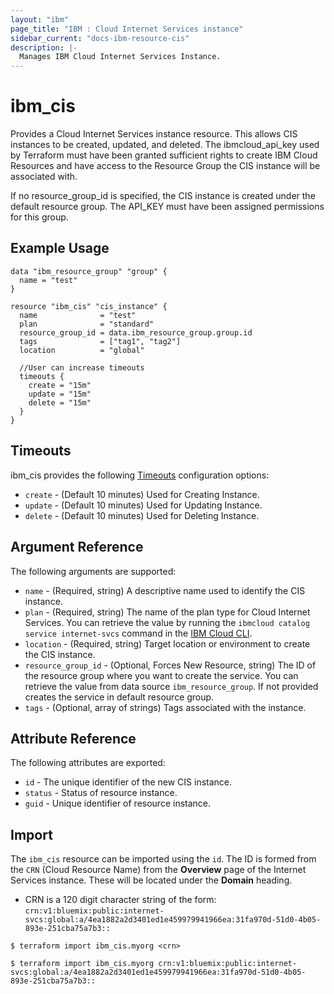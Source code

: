 ```yaml
---
layout: "ibm"
page_title: "IBM : Cloud Internet Services instance"
sidebar_current: "docs-ibm-resource-cis"
description: |-
  Manages IBM Cloud Internet Services Instance.
---
```


# ibm\_cis

Provides a Cloud Internet Services instance resource. This allows CIS instances to be created, updated, and deleted. The ibmcloud_api_key used by Terraform must have been granted sufficient rights to create IBM Cloud Resources and have access to the Resource Group the CIS instance will be associated with. 

If no resource_group_id is specified, the CIS instance is created under the default resource group. The API_KEY must have been assigned permissions for this group.  

## Example Usage

```hcl
data "ibm_resource_group" "group" {
  name = "test"
}

resource "ibm_cis" "cis_instance" {
  name              = "test"
  plan              = "standard"
  resource_group_id = data.ibm_resource_group.group.id
  tags              = ["tag1", "tag2"]
  location          = "global"

  //User can increase timeouts
  timeouts {
    create = "15m"
    update = "15m"
    delete = "15m"
  }
}
```

## Timeouts

ibm_cis provides the following [Timeouts](https://www.terraform.io/docs/configuration/resources.html#timeouts) configuration options:

* `create` - (Default 10 minutes) Used for Creating Instance.
* `update` - (Default 10 minutes) Used for Updating Instance.
* `delete` - (Default 10 minutes) Used for Deleting Instance.


## Argument Reference

The following arguments are supported:

* `name` - (Required, string) A descriptive name used to identify the CIS instance.
* `plan` - (Required, string) The name of the plan type for Cloud Internet Services. You can retrieve the value by running the `ibmcloud catalog service internet-svcs` command in the [IBM Cloud CLI](https://cloud.ibm.com/docs/cli?topic=cloud-cli-getting-started).
* `location` - (Required, string) Target location or environment to create the CIS instance.
* `resource_group_id` - (Optional, Forces New Resource, string) The ID of the resource group where you want to create the service. You can retrieve the value from data source `ibm_resource_group`. If not provided creates the service in default resource group.
* `tags` - (Optional, array of strings) Tags associated with the instance.

## Attribute Reference

The following attributes are exported:

* `id` - The unique identifier of the new CIS instance.
* `status` - Status of resource instance.
* `guid` - Unique identifier of resource instance.


## Import

The `ibm_cis` resource can be imported using the `id`. The ID is formed from the `CRN` (Cloud Resource Name) from the **Overview** page of the Internet Services instance. These will be located under the **Domain** heading. 

* CRN is a 120 digit character string of the form: `crn:v1:bluemix:public:internet-svcs:global:a/4ea1882a2d3401ed1e459979941966ea:31fa970d-51d0-4b05-893e-251cba75a7b3::`

```
$ terraform import ibm_cis.myorg <crn>

$ terraform import ibm_cis.myorg crn:v1:bluemix:public:internet-svcs:global:a/4ea1882a2d3401ed1e459979941966ea:31fa970d-51d0-4b05-893e-251cba75a7b3::
```
